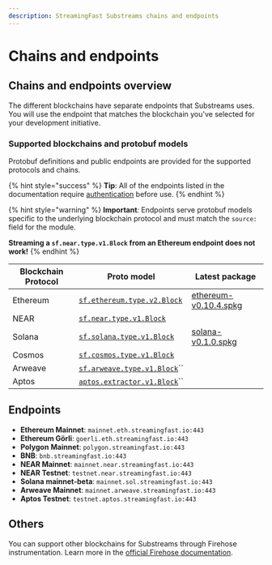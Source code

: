 ```yaml
---
description: StreamingFast Substreams chains and endpoints
---
```


# Chains and endpoints

## Chains and endpoints overview

The different blockchains have separate endpoints that Substreams uses. You will use the endpoint that matches the blockchain you've selected for your development initiative.

### Supported blockchains and protobuf models

Protobuf definitions and public endpoints are provided for the supported protocols and chains.&#x20;

{% hint style="success" %}
**Tip**: All of the endpoints listed in the documentation require [authentication](authentication.md) before use.
{% endhint %}

{% hint style="warning" %}
**Important**_:_ Endpoints serve protobuf models specific to the underlying blockchain protocol and must match the `source:` field for the module.&#x20;

**Streaming a `sf.near.type.v1.Block` from an Ethereum endpoint does not work!**
{% endhint %}

| Blockchain Protocol | Proto model                                                                                                                                     | Latest package                                                                                                        |
| ------------------- | ----------------------------------------------------------------------------------------------------------------------------------------------- | --------------------------------------------------------------------------------------------------------------------- |
| Ethereum            | [`sf.ethereum.type.v2.Block`](https://github.com/streamingfast/firehose-ethereum/blob/develop/proto/sf/ethereum/type/v2/type.proto)             | [ethereum-v0.10.4.spkg](https://github.com/streamingfast/sf-ethereum/releases/download/v0.10.2/ethereum-v0.10.4.spkg) |
| NEAR                | [`sf.near.type.v1.Block`](https://github.com/streamingfast/firehose-near/blob/develop/proto/sf/near/type/v1/type.proto)                         |                                                                                                                       |
| Solana              | [`sf.solana.type.v1.Block`](https://github.com/streamingfast/firehose-solana/blob/develop/proto/sf/solana/type/v1/type.proto)                   | [solana-v0.1.0.spkg](https://github.com/streamingfast/sf-solana/releases/download/v0.1.0/solana-v0.1.0.spkg)          |
| Cosmos              | [`sf.cosmos.type.v1.Block`](https://github.com/figment-networks/proto-cosmos/blob/main/sf/cosmos/type/v1/type.proto)                            |                                                                                                                       |
| Arweave             | [`sf.arweave.type.v1.Block`](https://github.com/streamingfast/firehose-arweave/blob/develop/proto/sf/arweave/type/v1/type.proto)``              |                                                                                                                       |
| Aptos               | [`aptos.extractor.v1.Block`](https://github.com/aptos-labs/aptos-core/blob/main/crates/aptos-protos/proto/aptos/extractor/v1/extractor.proto)`` |                                                                                                                       |

## Endpoints

* **Ethereum Mainnet**: `mainnet.eth.streamingfast.io:443`
* **Ethereum Görli**: `goerli.eth.streamingfast.io:443`
* **Polygon** **Mainnet**: `polygon.streamingfast.io:443`
* **BNB**: `bnb.streamingfast.io:443`
* **NEAR Mainnet**: `mainnet.near.streamingfast.io:443`
* **NEAR Testnet**: `testnet.near.streamingfast.io:443`
* **Solana mainnet-beta**: `mainnet.sol.streamingfast.io:443`
* **Arweave Mainnet**: `mainnet.arweave.streamingfast.io:443`
* **Aptos Testnet**: `testnet.aptos.streamingfast.io:443`

## Others

You can support other blockchains for Substreams through Firehose instrumentation. Learn more in the [official Firehose documentation](https://firehose.streamingfast.io/).
